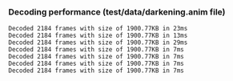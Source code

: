 ### Decoding performance (test/data/darkening.anim file)
```
Decoded 2184 frames with size of 1900.77KB in 23ms
Decoded 2184 frames with size of 1900.77KB in 13ms
Decoded 2184 frames with size of 1900.77KB in 29ms
Decoded 2184 frames with size of 1900.77KB in 7ms
Decoded 2184 frames with size of 1900.77KB in 7ms
Decoded 2184 frames with size of 1900.77KB in 7ms
Decoded 2184 frames with size of 1900.77KB in 7ms
```